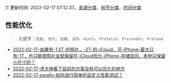 :alarm_clock: 更新时间: 2022-02-17 07:12:37。[来源分类](../README.md)、[标签分类](../TAGS.md)、[时间分类](../TIMELINE.md)

## 性能优化


> 关键字：`性能`、`优化`、`加载`、`SEO`、`Hints`、`Prefetch`、`Prerender`、`Preload`



- [2022-02-17-如果有-1.5T-的照片，-2T-的-iCloud，可-iPhone-最大只有-1T，也只能把照片全部保留在-iCloud优化-iPhone-存储空间，本地只保留小尺寸的？](https://www.v2ex.com/t/834486) 
- [2022-02-17-求大神看下目前的方案没有可以优化的地方](https://www.v2ex.com/t/834480) 
- [2022-02-17-esrally-如何进行简单的自定义性能测试？](https://toutiao.io/k/rqjhpjb) 